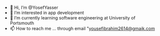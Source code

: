 - 👋 Hi, I’m @YosefYasser
- 👀 I’m interested in app development
- 🌱 I’m currently learning software engineering at University of Portsmouth
- 📫 How to reach me ... through email "yousefibrahim2614@gmaik.com

<!---
YosefYasser/YosefYasser is a ✨ special ✨ repository because its `README.md` (this file) appears on your GitHub profile.
You can click the Preview link to take a look at your changes.
--->
